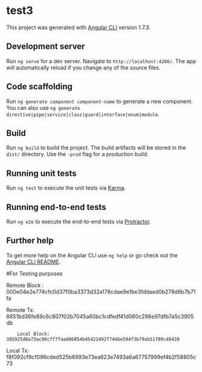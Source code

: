 # test3

This project was generated with [Angular CLI](https://github.com/angular/angular-cli) version 1.7.3.

## Development server

Run `ng serve` for a dev server. Navigate to `http://localhost:4200/`. The app will automatically reload if you change any of the source files.

## Code scaffolding

Run `ng generate component component-name` to generate a new component. You can also use `ng generate directive|pipe|service|class|guard|interface|enum|module`.

## Build

Run `ng build` to build the project. The build artifacts will be stored in the `dist/` directory. Use the `-prod` flag for a production build.

## Running unit tests

Run `ng test` to execute the unit tests via [Karma](https://karma-runner.github.io).

## Running end-to-end tests

Run `ng e2e` to execute the end-to-end tests via [Protractor](http://www.protractortest.org/).

## Further help

To get more help on the Angular CLI use `ng help` or go check out the [Angular CLI README](https://github.com/angular/angular-cli/blob/master/README.md).



#For Testing purposes

Remote Block : 000e04e2e774cfc0d37f0ba3373d32a178cdae9e1be3fddaed0b279d6b7b71fa

Remote Tx:
8851bd36fe89c6c807f02b7045a60bc1cdfedf41d060c286e97dfb7a5c3905db



        Local Block: 385925d8a73ac96cff7faa086854b45422492f744be594f3b79ab51789c40439


Local Tx:
f8f092cf9cf096cded525b6993e73ea623e7493a6a67757999ef4b2f58805c73



